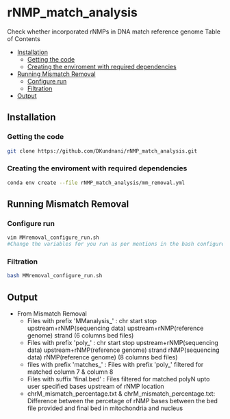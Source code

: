 # rNMP_match_analysis
Check whether incorporated rNMPs in DNA match reference genome
Table of Contents
* [Installation](#Installation)
  * [Getting the code](#getting-the-code)
  * [Creating the enviroment with required dependencies](#Creating-the-enviroment-with-required-dependencies)
* [Running Mismatch Removal](#Running-Mismatch-Removal)
  * [Configure run](#Configure-run)
  * [Filtration](#Filtration)
* [Output](#Output)




## Installation

### Getting the code
```bash
git clone https://github.com/DKundnani/rNMP_match_analysis.git 
```

### Creating the enviroment with required dependencies
```bash
conda env create --file rNMP_match_analysis/mm_removal.yml
```

## Running Mismatch Removal
### Configure run
```bash
vim MMremoval_configure_run.sh
#Change the variables for you run as per mentions in the bash configure file
```

### Filtration
```bash
bash MMremoval_configure_run.sh

```
## Output
* From Mismatch Removal
  * Files with prefix 'MManalysis_' : chr start stop upstream+rNMP(sequencing data) upstream+rNMP(reference genome) strand (6 columns bed files)
  * Files with prefix 'poly_' : chr start stop upstream+rNMP(sequencing data) upstream+rNMP(reference genome) strand rNMP(sequencing data) rNMP(reference genome) (8 columns bed files)
  * files with prefix 'matches_' : Files with prefix 'poly_' filtered for matched column 7 & column 8
  * Files with suffix 'final.bed' : Files filtered for matched polyN upto user specified bases upstream of rNMP location
  * chrM_mismatch_percentage.txt & chrM_mismatch_percentage.txt: Difference between the percetage of rNMP bases between the bed file provided and final bed in mitochondria and nucleus

